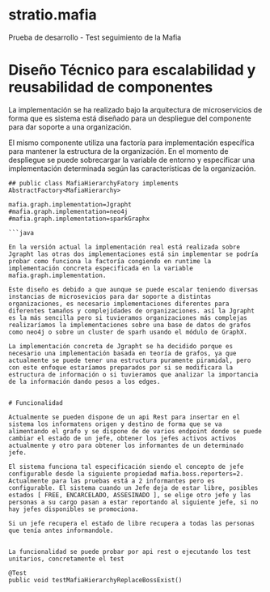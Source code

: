 # stratio.mafia
Prueba de desarrollo - Test seguimiento de la Mafia

# Diseño Técnico para escalabilidad y reusabilidad de componentes
La implementación se ha realizado bajo la arquitectura de  microservicios de forma que es sistema está diseñado para un despliegue del componente para dar soporte a una organización. 

El mismo componente utiliza una factoría para implementación específica para mantener la estructura de la organización. En el momento de despliegue se puede sobrecargar la variable de entorno y especificar una implementación determinada según las características de la organización.

```
## public class MafiaHierarchyFatory implements AbstractFactory<MafiaHierarchy>

mafia.graph.implementation=Jgrapht
#mafia.graph.implementation=neo4j
#mafia.graph.implementation=sparkGraphx

```java

En la versión actual la implementación real está realizada sobre Jgrapht las otras dos implementaciones está sin implementar se podría probar como funciona la factoría congiendo en runtime la implementación concreta especificada en la variable mafia.graph.implementation.

Este diseño es debido a que aunque se puede escalar teniendo diversas instancias de microsevicios para dar soporte a distintas organizaciones, es necesario implementaciones diferentes para diferentes tamaños y complejidades de organizaciones. así la Jgrapht es la más sencilla pero si tuvieramos organizaciones más complejas realizaríamos la implementaciones sobre una base de datos de grafos como neo4j o sobre un cluster de sparh usando el módulo de GraphX.

La implementación concreta de Jgrapht se ha decidido porque es necesario una implementación basada en teoría de grafos, ya que actualmente se puede tener una estructura puramente piramidal, pero con este enfoque estaríamos preparados por si se modificara la estructura de información o si tuvieramos que analizar la importancia de la información dando pesos a los edges.


# Funcionalidad

Actualmente se pueden dispone de un api Rest para insertar en el sistema los informatens origen y destino de forma que se va alimentando el grafo y se dispone de de varios endpoint donde se puede cambiar el estado de un jefe, obtener los jefes activos activos actualmente y otro para obtener los informantes de un determinado jefe.

El sistema funciona tal especificación siendo el concepto de jefe configurable desde la siguiente propiedad mafia.boss.reporters=2. Actualmente para las pruebas está a 2 informantes pero es configurable. El sistema cuando un Jefe deja de estar libre, posibles estados [ FREE, ENCARCELADO, ASSESINADO ], se elige otro jefe y las personas a su cargo pasan a estar reportando al siguiente jefe, si no hay jefes disponibles se promociona. 

Si un jefe recupera el estado de libre recupera a todas las personas que tenía antes informandole.


La funcionalidad se puede probar por api rest o ejecutando los test unitarios, concretamente el test 

@Test
public void testMafiaHierarchyReplaceBossExist() 



